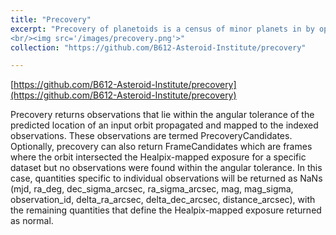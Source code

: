 ```yaml
---
title: "Precovery"
excerpt: "Precovery of planetoids is a census of minor planets in by optimize condense data searching algorithm. Utilized Python, SQL, bash, and Git to process raw data and enhance the ADAM database. Expanded the database by 20%, adding over 500 million objects and 5 billion observations.
<br/><img src='/images/precovery.png'>"
collection: "https://github.com/B612-Asteroid-Institute/precovery"

---
```


[https://github.com/B612-Asteroid-Institute/precovery](https://github.com/B612-Asteroid-Institute/precovery)

Precovery returns observations that lie within the angular tolerance of the predicted location of an input orbit propagated and mapped to the indexed observations. These observations are termed PrecoveryCandidates. Optionally, precovery can also return FrameCandidates which are frames where the orbit intersected the Healpix-mapped exposure for a specific dataset but no observations were found within the angular tolerance. In this case, quantities specific to individual observations will be returned as NaNs (mjd, ra_deg, dec_sigma_arcsec, ra_sigma_arcsec, mag, mag_sigma, observation_id, delta_ra_arcsec, delta_dec_arcsec, distance_arcsec), with the remaining quantities that define the Healpix-mapped exposure returned as normal.
